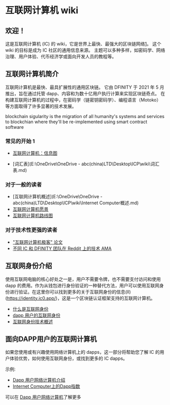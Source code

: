 # 互联网计算机 wiki

## 欢迎！

这是互联网计算机 (IC) 的 wiki，它是世界上最快、最强大的区块链网络[1]。 这个wiki 的目标是成为 IC 社区的通用信息来源。 主题可以多种多样，如密码学、网络治理、用户体验、代币经济学或面向开发人员的教程等。

## 互联网计算机简介

互联网计算机是最快、最具扩展性的通用区块链。 它由 DFINITY 于 2021 年 5 月推出，旨在通过托管 dapp、内容和为数十亿用户执行计算来实现区块链奇点。 在构建互联网计算机的过程中，在密码学（链密钥密码学）、编程语言（Motoko）等方面取得了许多显著的技术发展。

blockchain sigularity is the migration of all humanity's systems and services to blockchian where  they'll be re-implemented using smart contract software

### 常见的开始 1

- [互联网计算机：信息图](https://dfinity.org/icig.pdf)

- [词汇表](E:\OneDrive\OneDrive - abc(china)LTD\Desktop\ICP\wiki\词汇表.md)

### 对于一般的读者

- [互联网计算机概述](E:\OneDrive\OneDrive - abc(china)LTD\Desktop\ICP\wiki\Internet Computer概述.md)
- [互联网计算机愿景](https://wiki.internetcomputer.org/wiki/Internet_Computer_vision)
- [互联网计算机路线图](https://dfinity.org/roadmap/)

### 对于技术性更强的读者

- ["互联网计算机极客" 论文](https://eprint.iacr.org/2022/087)
- [不同 IC 和 DFINITY 团队在 Reddit 上的技术 AMA](https://www.reddit.com/r/dfinity/comments/ozboyi/megathread_technical_amas/)

## 互联网身份介绍

使用互联网电脑的核心好处之一是，用户不需要令牌，也不需要支付访问和使用 dapp 的费用。作为从钱包进行身份验证的一种替代方法，用户可以使用互联网身份进行验证。在这里你可以找到更多的关于互联网身份的信息(II)(https://identity.ic0.app/)，这是一个区块链认证框架支持的互联网计算机。

- [什么是互联网身份](https://wiki.internetcomputer.org/wiki/What_is_Internet_Identity)
- [dapp 用户的互联网身份](https://wiki.internetcomputer.org/wiki/Internet_Identity_for_dapp_users)
- [互联网身份技术概述](https://wiki.internetcomputer.org/wiki/Internet_Identity_technical_overview)

## 面向DAPP用户的互联网计算机

如果您使用或有兴趣使用网络计算机上的 dapps，这一部分将帮助您了解 IC 的用户体验优势，如何使用互联网身份，或找到更多的 IC dapps。

示例:

- [Dapp 用户网络计算机介绍](https://wiki.internetcomputer.org/wiki/Introduction_to_the_Internet_Computer_for_dapp_users)
- [Internet Computer上的Dapp指数](Index_of_dapps_on_the_Internet_Computer)

可以在 [Dapp 用户网络计算机](https://wiki.internetcomputer.org/wiki/Internet_Computer_for_dapp_users)了解更多



[1]: 1https://medium.com/dfinity/the-internet-computers-transaction-speed-and-finality-outpace-other-l1-blockchains-8e7d25e4b2ef	"jhhj"

